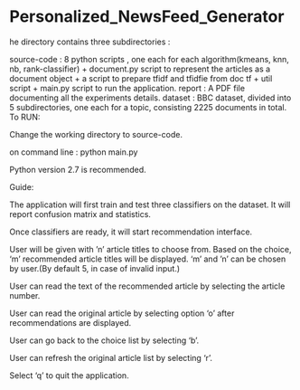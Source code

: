 # Personalized_NewsFeed_Generator
he directory contains three subdirectories :

source-code : 8 python scripts , one each for each algorithm(kmeans, knn, nb, rank-classifier) + document.py script to represent the articles as a document object + a script to prepare tfidf and tfidfie from doc tf + util script + main.py script to run the application.
report : A PDF file documenting all the experiments details.
dataset : BBC dataset, divided into 5 subdirectories, one each for a topic, consisting 2225 documents in total.
To RUN:

Change the working directory to source-code.

on command line : python main.py

Python version 2.7 is recommended.

Guide:

The application will first train and test three classifiers on the dataset. It will report confusion matrix and statistics.

Once classifiers are ready, it will start recommendation interface.

User will be given with ’n’ article titles to choose from. Based on the choice, ‘m’ recommended article titles will be displayed. ‘m’ and ’n’ can be chosen by user.(By default 5, in case of invalid input.)

User can read the text of the recommended article by selecting the article number.

User can read the original article by selecting option ‘o’ after recommendations are displayed.

User can go back to the choice list by selecting ‘b’.

User can refresh the original article list by selecting ‘r’.

Select ‘q’ to quit the application.
